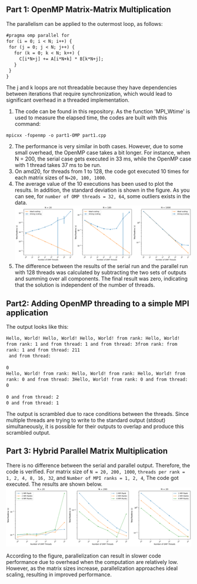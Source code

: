 ## Part 1: OpenMP Matrix-Matrix Multiplication
The parallelism can be applied to the outermost loop, as follows:
 ```
 #pragma omp parallel for
for (i = 0; i < N; i++) {
  for (j = 0; j < N; j++) {
    for (k = 0; k < N; k++) {
      C[i*N+j] += A[i*N+k] * B[k*N+j];
    }
  }
}
 ```
 The j and k loops are not threadable because they have dependencies between iterations that require synchronization, which would lead to significant overhead in a threaded implementation.

  1. The code can be found in this repository. As the function 'MPI_Wtime' is used to measure the elapsed time, the codes are built with this command:
  ```
  mpicxx -fopenmp -o part1-OMP part1.cpp
  ```
  2. The performance is very similar in both cases. However, due to some small overhead, the OpenMP case takes a bit longer. For instance, when N = 200, the serial case gets executed in 33 ms, while the OpenMP case with 1 thread takes 37 ms to be run.
  3. On amd20, for threads from 1 to 128, the code got executed 10 times for each matrix sizes of `N=20, 100, 1000`.
  4. The average value of the 10 executions has been used to plot the results. In addition, the standard deviation is shown in the figure. As you can see, for `number of OMP threads = 32, 64`, some outliers exists in the data.
  ![part1](Figures/part1.png)
  5. The difference between the results of the serial run and the parallel run with 128 threads was calculated by subtracting the two sets of outputs and summing over all components. The final result was zero, indicating that the solution is independent of the number of threads.
  
## Part2: Adding OpenMP threading to a simple MPI application
The output looks like this:
```
Hello, World! Hello, World! Hello, World! from rank: Hello, World! from rank: 1 and from thread: 1 and from thread: 3from rank: from rank: 1 and from thread: 211
 and from thread: 

0
Hello, World! from rank: Hello, World! from rank: Hello, World! from rank: 0 and from thread: 3Hello, World! from rank: 0 and from thread: 0

0 and from thread: 2
0 and from thread: 1
```
The output is scrambled due to race conditions between the threads. Since multiple threads are trying to write to the standard output (stdout) simultaneously, it is possible for their outputs to overlap and produce this scrambled output.

## Part 3: Hybrid Parallel Matrix Multiplication
There is no difference between the serial and parallel output. Therefore, the code is verified. For matrix size of `N = 20, 200, 1000`, `threads per rank = 1, 2, 4, 8, 16, 32`, and `Number of MPI ranks = 1, 2, 4`, The code got executed. The results are shown below.
![part3](Figures/part3.png)

According to the figure, parallelization can result in slower code performance due to overhead when the computation are relatively low. However, as the matrix sizes increase, parallelization approaches ideal scaling, resulting in improved performance.
